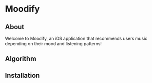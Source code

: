 # Moodify
## About

Welcome to Moodify, an iOS application that recommends users music depending on their mood and listening patterns! 


## Algorithm
## Installation


<!--stackedit_data:
eyJoaXN0b3J5IjpbLTQ3NDAzNTQ5NV19
-->